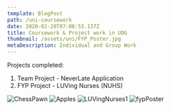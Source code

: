 ```yaml
---
template: BlogPost
path: /uni-coursework
date: 2020-02-20T07:08:53.137Z
title: Coursework & Project work in UOG
thumbnail: /assets/uni/FYP_Poster.jpg
metaDescription: Individual and Group Work
---
```


Projects completed:
1. Team Project - NeverLate Application
2. FYP Project - LUVing Nurses (NUHS)

![ChessPawn](/assets/uni/M1_13_SumHeiMun_ChessPawn2.jpg)
![Apples](/assets/uni/NeverLate_AndroidApp2)
![LUVingNurses1](/assets/uni/LUV-ingNurses_HomePage.png)
![fypPoster](/assets/uni/FYP_Poster.jpg)


